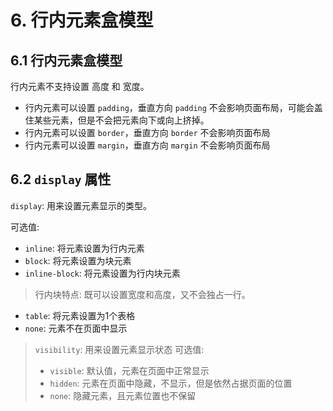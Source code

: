 # 6. 行内元素盒模型


## 6.1 行内元素盒模型
 行内元素不支持设置 高度 和 宽度。
 
* 行内元素可以设置 `padding`，垂直方向 `padding` 不会影响页面布局，可能会盖住某些元素，但是不会把元素向下或向上挤掉。
* 行内元素可以设置 `border`，垂直方向 `border` 不会影响页面布局
* 行内元素可以设置 `margin`，垂直方向 `margin` 不会影响页面布局


## 6.2 `display` 属性

`display`: 用来设置元素显示的类型。

可选值:
* `inline`: 将元素设置为行内元素
* `block`: 将元素设置为块元素
* `inline-block`: 将元素设置为行内块元素
> 行内块特点: 既可以设置宽度和高度，又不会独占一行。
* `table`: 将元素设置为1个表格
* `none`: 元素不在页面中显示
> `visibility`: 用来设置元素显示状态
> 可选值:
> * `visible`: 默认值，元素在页面中正常显示
> * `hidden`: 元素在页面中隐藏，不显示，但是依然占据页面的位置
> * `none`: 隐藏元素，且元素位置也不保留
